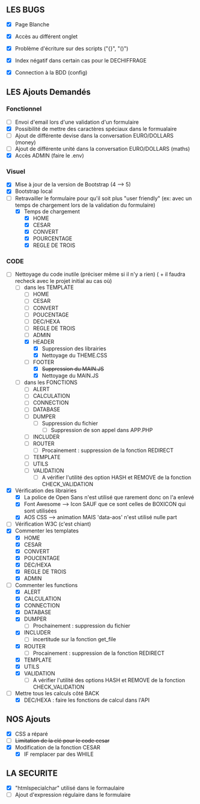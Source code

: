 ## LES BUGS
 - [x] Page Blanche
 - [x] Accès au différent onglet
 - [x] Problème d'écriture sur des scripts ("{}", "()")
 - [x] Index négatif dans certain cas pour le DECHIFFRAGE
 - [x] Connection à la BDD (config)


## LES Ajouts Demandés
### Fonctionnel
 - [ ] Envoi d'email lors d'une validation d'un formulaire
 - [x] Possibilité de mettre des caractères spéciaux dans le formualaire
 - [ ] Ajout de différente devise dans la conversation EURO/DOLLARS (money)
 - [ ] Ajout de différente unité dans la conversation EURO/DOLLARS (maths)
 - [x] Accès ADMIN (faire le .env)

### Visuel
 - [x] Mise à jour de la version de Bootstrap (4 --> 5)
 - [x] Bootstrap local
 - [ ] Retravailler le formulaire pour qu'il soit plus "user friendly" (ex: avec un temps de chargement lors de la validation du formulaire)
    - [x] Temps de chargement
       - [x] HOME
       - [x] CESAR
       - [x] CONVERT
       - [x] POURCENTAGE
       - [x] REGLE DE TROIS

### CODE
 - [ ] Nettoyage du code inutile (préciser même si il n'y a rien) ( + il faudra recheck avec le projet initial au cas où)
    - [ ] dans les TEMPLATE
       - [ ] HOME
       - [ ] CESAR
       - [ ] CONVERT
       - [ ] POUCENTAGE
       - [ ] DEC/HEXA
       - [ ] REGLE DE TROIS
       - [ ] ADMIN
       - [x] HEADER
          - [x] Suppression des librairies
          - [x] Nettoyage du THEME.CSS
       - [ ] FOOTER
          - [x] ~~Suppression du MAIN.JS~~
          - [x] Nettoyage du MAIN.JS
    - [ ] dans les FONCTIONS
       - [ ] ALERT
       - [ ] CALCULATION
       - [ ] CONNECTION
       - [ ] DATABASE
       - [ ] DUMPER
          - [ ] Suppression du fichier
             - [ ] Suppression de son appel dans APP.PHP
       - [ ] INCLUDER
       - [ ] ROUTER
          - [ ] Procainement : suppression de la fonction REDIRECT
       - [ ] TEMPLATE
       - [ ] UTILS
       - [ ] VALIDATION 
          - [ ] A vérifier l'utilité des option HASH et REMOVE de la fonction CHECK_VALIDATION
 - [x] Vérification des librairies
    - [x] La police de Open Sans n'est utilisé que rarement donc on l'a enlevé
    - [x] Font Awesome --> Icon SAUF que ce sont celles de BOXICON qui sont utilisées
    - [x] AOS CSS --> animation MAIS 'data-aos' n'est utilisé nulle part
 - [ ] Vérification W3C (c'est chiant)
 - [x] Commenter les templates
    - [x] HOME
    - [x] CESAR
    - [x] CONVERT
    - [x] POUCENTAGE
    - [x] DEC/HEXA
    - [x] REGLE DE TROIS
    - [x] ADMIN
 - [ ] Commenter les functions
    - [x] ALERT
    - [x] CALCULATION
    - [x] CONNECTION
    - [x] DATABASE
    - [x] DUMPER
       - [ ] Prochainement : suppression du fichier
    - [x] INCLUDER
       - [ ] incertitude sur la fonction get_file
    - [x] ROUTER
       - [ ] Procainement : suppression de la fonction REDIRECT
    - [x] TEMPLATE
    - [x] UTILS
    - [x] VALIDATION 
       - [ ] A vérifier l'utilité des options HASH et REMOVE de la fonction CHECK_VALIDATION
 - [ ] Mettre tous les calculs côté BACK
   - [x] DEC/HEXA : faire les fonctions de calcul dans l'API

## NOS Ajouts
 - [x] CSS a réparé
 - [ ] ~~Limitation de la clé pour le code cesar~~
 - [x] Modification de la fonction CESAR
    - [x] IF remplacer par des WHILE

## LA SECURITE
 - [x] "htmlspecialchar" utilisé dans le formaulaire
 - [ ] Ajout d'expression régulaire dans le formulaire